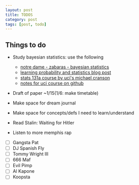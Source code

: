 ```yaml
---
layout: post
title: TODOS
category: post
tags: [post, todo]
---
```


## Things to do

* Study bayesian statistics: use the following
	* [notre dame - zabaras - bayesian statistics](https://www.zabaras.com/statisticalcomputing)
	* [learning probability and statistics blog post](https://h4labs.wordpress.com/2017/12/30/learning-probability-and-statistics/)
	* [stats 131a course by uci's michael cranson](http://ocw.uci.edu/courses/math_131a_introduction_to_probability_and_statistics.html)
	* [notes for uci course on github](https://github.com/melling/MathAndScienceNotes/tree/master/statistics)

* Draft of paper ~1/15(1/6: make timetable)

* Make space for dream journal

* Make space for concepts/defs I need to learn/understand

* Read Stalin: Waiting for Hitler

* Listen to more memphis rap
- [ ] Gangsta Pat
- [ ] DJ Spanish Fly
- [ ] Tommy Wright III
- [ ] 666 Maf
- [ ] Evil Pimp
- [ ] Al Kapone
- [ ] Koopsta  
